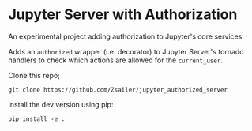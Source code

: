 # Jupyter Server with Authorization

An experimental project adding authorization to Jupyter's core services.

Adds an `authorized` wrapper (i.e. decorator) to Jupyter Server's tornado handlers to check which actions are allowed for the `current_user`.

Clone this repo;
```
git clone https://github.com/Zsailer/jupyter_authorized_server
```
Install the dev version using pip:
```
pip install -e .
```
